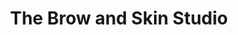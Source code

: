 ---
title: "The Brow and Skin Studio"
url: /cockermouth/the-brow-and-skin-studio/
shop: Kosmetik
---